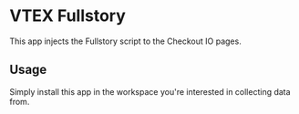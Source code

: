 # VTEX Fullstory

This app injects the Fullstory script to the Checkout IO pages.

## Usage

Simply install this app in the workspace you're interested in collecting data from.
